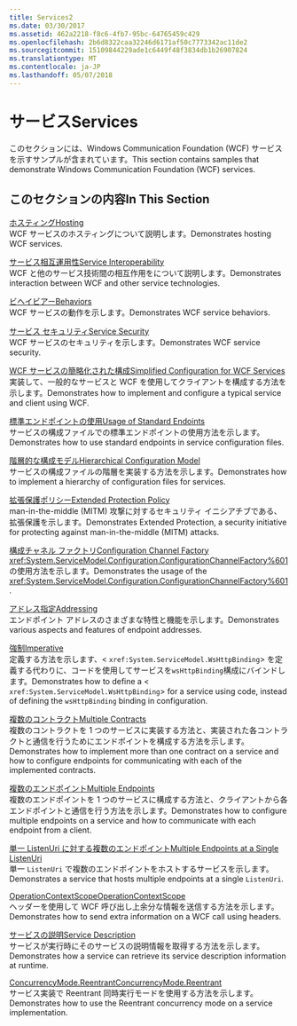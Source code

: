 ```yaml
---
title: Services2
ms.date: 03/30/2017
ms.assetid: 462a2218-f8c6-4fb7-95bc-64765459c429
ms.openlocfilehash: 2b6d8322caa32246d6171af50c7773342ac11de2
ms.sourcegitcommit: 15109844229ade1c6449f48f3834db1b26907824
ms.translationtype: MT
ms.contentlocale: ja-JP
ms.lasthandoff: 05/07/2018
---
```

# <a name="services"></a><span data-ttu-id="0b93b-102">サービス</span><span class="sxs-lookup"><span data-stu-id="0b93b-102">Services</span></span>
<span data-ttu-id="0b93b-103">このセクションには、Windows Communication Foundation (WCF) サービスを示すサンプルが含まれています。</span><span class="sxs-lookup"><span data-stu-id="0b93b-103">This section contains samples that demonstrate Windows Communication Foundation (WCF) services.</span></span>  
  
## <a name="in-this-section"></a><span data-ttu-id="0b93b-104">このセクションの内容</span><span class="sxs-lookup"><span data-stu-id="0b93b-104">In This Section</span></span>  
 [<span data-ttu-id="0b93b-105">ホスティング</span><span class="sxs-lookup"><span data-stu-id="0b93b-105">Hosting</span></span>](../../../../docs/framework/wcf/feature-details/hosting.md)  
 <span data-ttu-id="0b93b-106">WCF サービスのホスティングについて説明します。</span><span class="sxs-lookup"><span data-stu-id="0b93b-106">Demonstrates hosting WCF services.</span></span>  
  
 [<span data-ttu-id="0b93b-107">サービス相互運用性</span><span class="sxs-lookup"><span data-stu-id="0b93b-107">Service Interoperability</span></span>](../../../../docs/framework/wcf/samples/service-interoperability.md)  
 <span data-ttu-id="0b93b-108">WCF と他のサービス技術間の相互作用をについて説明します。</span><span class="sxs-lookup"><span data-stu-id="0b93b-108">Demonstrates interaction between WCF and other service technologies.</span></span>  
  
 [<span data-ttu-id="0b93b-109">ビヘイビアー</span><span class="sxs-lookup"><span data-stu-id="0b93b-109">Behaviors</span></span>](../../../../docs/framework/wcf/samples/behaviors.md)  
 <span data-ttu-id="0b93b-110">WCF サービスの動作を示します。</span><span class="sxs-lookup"><span data-stu-id="0b93b-110">Demonstrates WCF service behaviors.</span></span>  
  
 [<span data-ttu-id="0b93b-111">サービス セキュリティ</span><span class="sxs-lookup"><span data-stu-id="0b93b-111">Service Security</span></span>](../../../../docs/framework/wcf/samples/service-security.md)  
 <span data-ttu-id="0b93b-112">WCF サービスのセキュリティを示します。</span><span class="sxs-lookup"><span data-stu-id="0b93b-112">Demonstrates WCF service security.</span></span>  
  
 [<span data-ttu-id="0b93b-113">WCF サービスの簡略化された構成</span><span class="sxs-lookup"><span data-stu-id="0b93b-113">Simplified Configuration for WCF Services</span></span>](../../../../docs/framework/wcf/samples/simplified-configuration-for-wcf-services.md)  
 <span data-ttu-id="0b93b-114">実装して、一般的なサービスと WCF を使用してクライアントを構成する方法を示します。</span><span class="sxs-lookup"><span data-stu-id="0b93b-114">Demonstrates how to implement and configure a typical service and client using WCF.</span></span>  
  
 [<span data-ttu-id="0b93b-115">標準エンドポイントの使用</span><span class="sxs-lookup"><span data-stu-id="0b93b-115">Usage of Standard Endoints</span></span>](../../../../docs/framework/wcf/samples/usage-of-standard-endpoints.md)  
 <span data-ttu-id="0b93b-116">サービスの構成ファイルでの標準エンドポイントの使用方法を示します。</span><span class="sxs-lookup"><span data-stu-id="0b93b-116">Demonstrates how to use standard endpoints in service configuration files.</span></span>  
  
 [<span data-ttu-id="0b93b-117">階層的な構成モデル</span><span class="sxs-lookup"><span data-stu-id="0b93b-117">Hierarchical Configuration Model</span></span>](../../../../docs/framework/wcf/samples/hierarchical-configuration-model.md)  
 <span data-ttu-id="0b93b-118">サービスの構成ファイルの階層を実装する方法を示します。</span><span class="sxs-lookup"><span data-stu-id="0b93b-118">Demonstrates how to implement a hierarchy of configuration files for services.</span></span>  
  
 [<span data-ttu-id="0b93b-119">拡張保護ポリシー</span><span class="sxs-lookup"><span data-stu-id="0b93b-119">Extended Protection Policy</span></span>](../../../../docs/framework/wcf/samples/extended-protection-policy.md)  
 <span data-ttu-id="0b93b-120">man-in-the-middle (MITM) 攻撃に対するセキュリティ イニシアチブである、拡張保護を示します。</span><span class="sxs-lookup"><span data-stu-id="0b93b-120">Demonstrates Extended Protection, a security initiative for protecting against man-in-the-middle (MITM) attacks.</span></span>  
  
 [<span data-ttu-id="0b93b-121">構成チャネル ファクトリ</span><span class="sxs-lookup"><span data-stu-id="0b93b-121">Configuration Channel Factory</span></span>](../../../../docs/framework/wcf/samples/configuration-channel-factory.md)  
 <span data-ttu-id="0b93b-122"><xref:System.ServiceModel.Configuration.ConfigurationChannelFactory%601> の使用方法を示します。</span><span class="sxs-lookup"><span data-stu-id="0b93b-122">Demonstrates the usage of the <xref:System.ServiceModel.Configuration.ConfigurationChannelFactory%601>.</span></span>  
  
 [<span data-ttu-id="0b93b-123">アドレス指定</span><span class="sxs-lookup"><span data-stu-id="0b93b-123">Addressing</span></span>](../../../../docs/framework/wcf/samples/addressing.md)  
 <span data-ttu-id="0b93b-124">エンドポイント アドレスのさまざまな特性と機能を示します。</span><span class="sxs-lookup"><span data-stu-id="0b93b-124">Demonstrates various aspects and features of endpoint addresses.</span></span>  
  
 [<span data-ttu-id="0b93b-125">強制</span><span class="sxs-lookup"><span data-stu-id="0b93b-125">Imperative</span></span>](../../../../docs/framework/wcf/samples/imperative.md)  
 <span data-ttu-id="0b93b-126">定義する方法を示します、<<!--zz xref:System.ServiceModel.WsHttpBinding --> `xref:System.ServiceModel.WsHttpBinding`> を定義する代わりに、コードを使用してサービスを`wsHttpBinding`構成にバインドします。</span><span class="sxs-lookup"><span data-stu-id="0b93b-126">Demonstrates how to define a <<!--zz xref:System.ServiceModel.WsHttpBinding --> `xref:System.ServiceModel.WsHttpBinding`> for a service using code, instead of defining the `wsHttpBinding` binding in configuration.</span></span>  
  
 [<span data-ttu-id="0b93b-127">複数のコントラクト</span><span class="sxs-lookup"><span data-stu-id="0b93b-127">Multiple Contracts</span></span>](../../../../docs/framework/wcf/samples/multiple-contracts.md)  
 <span data-ttu-id="0b93b-128">複数のコントラクトを 1 つのサービスに実装する方法と、実装された各コントラクトと通信を行うためにエンドポイントを構成する方法を示します。</span><span class="sxs-lookup"><span data-stu-id="0b93b-128">Demonstrates how to implement more than one contract on a service and how to configure endpoints for communicating with each of the implemented contracts.</span></span>  
  
 [<span data-ttu-id="0b93b-129">複数のエンドポイント</span><span class="sxs-lookup"><span data-stu-id="0b93b-129">Multiple Endpoints</span></span>](../../../../docs/framework/wcf/samples/multiple-endpoints.md)  
 <span data-ttu-id="0b93b-130">複数のエンドポイントを 1 つのサービスに構成する方法と、クライアントから各エンドポイントと通信を行う方法を示します。</span><span class="sxs-lookup"><span data-stu-id="0b93b-130">Demonstrates how to configure multiple endpoints on a service and how to communicate with each endpoint from a client.</span></span>  
  
 [<span data-ttu-id="0b93b-131">単一 ListenUri に対する複数のエンドポイント</span><span class="sxs-lookup"><span data-stu-id="0b93b-131">Multiple Endpoints at a Single ListenUri</span></span>](../../../../docs/framework/wcf/samples/multiple-endpoints-at-a-single-listenuri.md)  
 <span data-ttu-id="0b93b-132">単一 `ListenUri` で複数のエンドポイントをホストするサービスを示します。</span><span class="sxs-lookup"><span data-stu-id="0b93b-132">Demonstrates a service that hosts multiple endpoints at a single `ListenUri`.</span></span>  
  
 [<span data-ttu-id="0b93b-133">OperationContextScope</span><span class="sxs-lookup"><span data-stu-id="0b93b-133">OperationContextScope</span></span>](../../../../docs/framework/wcf/samples/operationcontextscope.md)  
 <span data-ttu-id="0b93b-134">ヘッダーを使用して WCF 呼び出し上余分な情報を送信する方法を示します。</span><span class="sxs-lookup"><span data-stu-id="0b93b-134">Demonstrates how to send extra information on a WCF call using headers.</span></span>  
  
 [<span data-ttu-id="0b93b-135">サービスの説明</span><span class="sxs-lookup"><span data-stu-id="0b93b-135">Service Description</span></span>](../../../../docs/framework/wcf/samples/service-description.md)  
 <span data-ttu-id="0b93b-136">サービスが実行時にそのサービスの説明情報を取得する方法を示します。</span><span class="sxs-lookup"><span data-stu-id="0b93b-136">Demonstrates how a service can retrieve its service description information at runtime.</span></span>  
  
 [<span data-ttu-id="0b93b-137">ConcurrencyMode.Reentrant</span><span class="sxs-lookup"><span data-stu-id="0b93b-137">ConcurrencyMode.Reentrant</span></span>](../../../../docs/framework/wcf/samples/concurrencymode-reentrant.md)  
 <span data-ttu-id="0b93b-138">サービス実装で Reentrant 同時実行モードを使用する方法を示します。</span><span class="sxs-lookup"><span data-stu-id="0b93b-138">Demonstrates how to use the Reentrant concurrency mode on a service implementation.</span></span>
